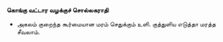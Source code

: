 **கொங்கு வட்டார வழக்குச் சொல்லகராதி**
- அகலம் குறைந்த கூர்மையான மரம் செதுக்கும் உளி. குத்துளிய எடுத்தா மரத்த சீவலாம்.


